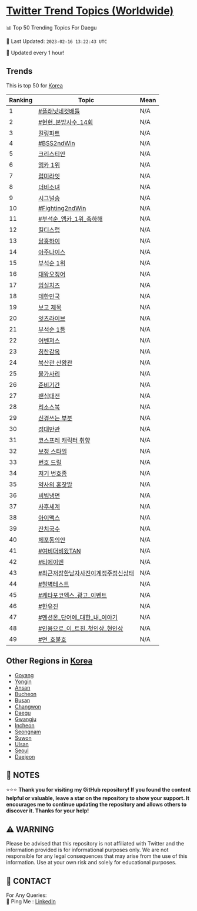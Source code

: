 [Twitter Trend Topics (Worldwide)](https://github.com/ErcinDedeoglu/Twitter-Trend-Topics)
==========


📊 Top 50 Trending Topics For Daegu

📆 Last Updated: `2023-02-16 13:22:43 UTC`

🔧 Updated every 1 hour!


## Trends

This is top 50 for [Korea](</Korea>)

| Ranking | Topic | Mean |
| ------- | ------------ | ------------ |
| 1 | [#플래닛네컷배틀](http://twitter.com/search?q=%23%ed%94%8c%eb%9e%98%eb%8b%9b%eb%84%a4%ec%bb%b7%eb%b0%b0%ed%8b%80) | N/A |
| 2 | [#현현_본방사수_14회](http://twitter.com/search?q=%23%ed%98%84%ed%98%84_%eb%b3%b8%eb%b0%a9%ec%82%ac%ec%88%98_14%ed%9a%8c) | N/A |
| 3 | [킬링파트](http://twitter.com/search?q=%ed%82%ac%eb%a7%81%ed%8c%8c%ed%8a%b8) | N/A |
| 4 | [#BSS2ndWin](http://twitter.com/search?q=%23BSS2ndWin) | N/A |
| 5 | [크리스티안](http://twitter.com/search?q=%ed%81%ac%eb%a6%ac%ec%8a%a4%ed%8b%b0%ec%95%88) | N/A |
| 6 | [엠카 1위](http://twitter.com/search?q=%ec%97%a0%ec%b9%b4+1%ec%9c%84) | N/A |
| 7 | [럽미라잇](http://twitter.com/search?q=%eb%9f%bd%eb%af%b8%eb%9d%bc%ec%9e%87) | N/A |
| 8 | [더비소녀](http://twitter.com/search?q=%eb%8d%94%eb%b9%84%ec%86%8c%eb%85%80) | N/A |
| 9 | [시그널송](http://twitter.com/search?q=%ec%8b%9c%ea%b7%b8%eb%84%90%ec%86%a1) | N/A |
| 10 | [#Fighting2ndWin](http://twitter.com/search?q=%23Fighting2ndWin) | N/A |
| 11 | [#부석순_엠카_1위_축하해](http://twitter.com/search?q=%23%eb%b6%80%ec%84%9d%ec%88%9c_%ec%97%a0%ec%b9%b4_1%ec%9c%84_%ec%b6%95%ed%95%98%ed%95%b4) | N/A |
| 12 | [킬디스럽](http://twitter.com/search?q=%ed%82%ac%eb%94%94%ec%8a%a4%eb%9f%bd) | N/A |
| 13 | [당홍하이](http://twitter.com/search?q=%eb%8b%b9%ed%99%8d%ed%95%98%ec%9d%b4) | N/A |
| 14 | [아주나이스](http://twitter.com/search?q=%ec%95%84%ec%a3%bc%eb%82%98%ec%9d%b4%ec%8a%a4) | N/A |
| 15 | [부석순 1위](http://twitter.com/search?q=%eb%b6%80%ec%84%9d%ec%88%9c+1%ec%9c%84) | N/A |
| 16 | [대왕오징어](http://twitter.com/search?q=%eb%8c%80%ec%99%95%ec%98%a4%ec%a7%95%ec%96%b4) | N/A |
| 17 | [임실치즈](http://twitter.com/search?q=%ec%9e%84%ec%8b%a4%ec%b9%98%ec%a6%88) | N/A |
| 18 | [데한민국](http://twitter.com/search?q=%eb%8d%b0%ed%95%9c%eb%af%bc%ea%b5%ad) | N/A |
| 19 | [보고 제목](http://twitter.com/search?q=%eb%b3%b4%ea%b3%a0+%ec%a0%9c%eb%aa%a9) | N/A |
| 20 | [잇츠라이브](http://twitter.com/search?q=%ec%9e%87%ec%b8%a0%eb%9d%bc%ec%9d%b4%eb%b8%8c) | N/A |
| 21 | [부석순 1등](http://twitter.com/search?q=%eb%b6%80%ec%84%9d%ec%88%9c+1%eb%93%b1) | N/A |
| 22 | [어벤져스](http://twitter.com/search?q=%ec%96%b4%eb%b2%a4%ec%a0%b8%ec%8a%a4) | N/A |
| 23 | [칭찬감옥](http://twitter.com/search?q=%ec%b9%ad%ec%b0%ac%ea%b0%90%ec%98%a5) | N/A |
| 24 | [북산관 산왕관](http://twitter.com/search?q=%eb%b6%81%ec%82%b0%ea%b4%80+%ec%82%b0%ec%99%95%ea%b4%80) | N/A |
| 25 | [불가사리](http://twitter.com/search?q=%eb%b6%88%ea%b0%80%ec%82%ac%eb%a6%ac) | N/A |
| 26 | [준비기간](http://twitter.com/search?q=%ec%a4%80%eb%b9%84%ea%b8%b0%ea%b0%84) | N/A |
| 27 | [팬심대전](http://twitter.com/search?q=%ed%8c%ac%ec%8b%ac%eb%8c%80%ec%a0%84) | N/A |
| 28 | [리소스북](http://twitter.com/search?q=%eb%a6%ac%ec%86%8c%ec%8a%a4%eb%b6%81) | N/A |
| 29 | [신경쓰는 부분](http://twitter.com/search?q=%ec%8b%a0%ea%b2%bd%ec%93%b0%eb%8a%94+%eb%b6%80%eb%b6%84) | N/A |
| 30 | [정대만관](http://twitter.com/search?q=%ec%a0%95%eb%8c%80%eb%a7%8c%ea%b4%80) | N/A |
| 31 | [코스프레 캐릭터 취향](http://twitter.com/search?q=%ec%bd%94%ec%8a%a4%ed%94%84%eb%a0%88+%ec%ba%90%eb%a6%ad%ed%84%b0+%ec%b7%a8%ed%96%a5) | N/A |
| 32 | [보정 스타일](http://twitter.com/search?q=%eb%b3%b4%ec%a0%95+%ec%8a%a4%ed%83%80%ec%9d%bc) | N/A |
| 33 | [번호 드릴](http://twitter.com/search?q=%eb%b2%88%ed%98%b8+%eb%93%9c%eb%a6%b4) | N/A |
| 34 | [저기 번호좀](http://twitter.com/search?q=%ec%a0%80%ea%b8%b0+%eb%b2%88%ed%98%b8%ec%a2%80) | N/A |
| 35 | [약사의 혼잣말](http://twitter.com/search?q=%ec%95%bd%ec%82%ac%ec%9d%98+%ed%98%bc%ec%9e%a3%eb%a7%90) | N/A |
| 36 | [비빔냉면](http://twitter.com/search?q=%eb%b9%84%eb%b9%94%eb%83%89%eb%a9%b4) | N/A |
| 37 | [사후세계](http://twitter.com/search?q=%ec%82%ac%ed%9b%84%ec%84%b8%ea%b3%84) | N/A |
| 38 | [아이맥스](http://twitter.com/search?q=%ec%95%84%ec%9d%b4%eb%a7%a5%ec%8a%a4) | N/A |
| 39 | [잔치국수](http://twitter.com/search?q=%ec%9e%94%ec%b9%98%ea%b5%ad%ec%88%98) | N/A |
| 40 | [체포동의안](http://twitter.com/search?q=%ec%b2%b4%ed%8f%ac%eb%8f%99%ec%9d%98%ec%95%88) | N/A |
| 41 | [#여비더비왔TAN](http://twitter.com/search?q=%23%ec%97%ac%eb%b9%84%eb%8d%94%eb%b9%84%ec%99%94TAN) | N/A |
| 42 | [#티에이엔](http://twitter.com/search?q=%23%ed%8b%b0%ec%97%90%ec%9d%b4%ec%97%94) | N/A |
| 43 | [#최근저장한남자사진이계정주정신상태](http://twitter.com/search?q=%23%ec%b5%9c%ea%b7%bc%ec%a0%80%ec%9e%a5%ed%95%9c%eb%82%a8%ec%9e%90%ec%82%ac%ec%a7%84%ec%9d%b4%ea%b3%84%ec%a0%95%ec%a3%bc%ec%a0%95%ec%8b%a0%ec%83%81%ed%83%9c) | N/A |
| 44 | [#철벽테스트](http://twitter.com/search?q=%23%ec%b2%a0%eb%b2%bd%ed%85%8c%ec%8a%a4%ed%8a%b8) | N/A |
| 45 | [#케타포코엑스_광고_이벤트](http://twitter.com/search?q=%23%ec%bc%80%ed%83%80%ed%8f%ac%ec%bd%94%ec%97%91%ec%8a%a4_%ea%b4%91%ea%b3%a0_%ec%9d%b4%eb%b2%a4%ed%8a%b8) | N/A |
| 46 | [#한유진](http://twitter.com/search?q=%23%ed%95%9c%ec%9c%a0%ec%a7%84) | N/A |
| 47 | [#멘션온_단어에_대한_내_이야기](http://twitter.com/search?q=%23%eb%a9%98%ec%85%98%ec%98%a8_%eb%8b%a8%ec%96%b4%ec%97%90_%eb%8c%80%ed%95%9c_%eb%82%b4_%ec%9d%b4%ec%95%bc%ea%b8%b0) | N/A |
| 48 | [#인용으로_이_트친_첫인상_현인상](http://twitter.com/search?q=%23%ec%9d%b8%ec%9a%a9%ec%9c%bc%eb%a1%9c_%ec%9d%b4_%ed%8a%b8%ec%b9%9c_%ec%b2%ab%ec%9d%b8%ec%83%81_%ed%98%84%ec%9d%b8%ec%83%81) | N/A |
| 49 | [#면_호불호](http://twitter.com/search?q=%23%eb%a9%b4_%ed%98%b8%eb%b6%88%ed%98%b8) | N/A |



## Other Regions in [Korea](</Korea>)

* [Goyang](</Korea/Goyang.md>)
* [Yongin](</Korea/Yongin.md>)
* [Ansan](</Korea/Ansan.md>)
* [Bucheon](</Korea/Bucheon.md>)
* [Busan](</Korea/Busan.md>)
* [Changwon](</Korea/Changwon.md>)
* [Daegu](</Korea/Daegu.md>)
* [Gwangju](</Korea/Gwangju.md>)
* [Incheon](</Korea/Incheon.md>)
* [Seongnam](</Korea/Seongnam.md>)
* [Suwon](</Korea/Suwon.md>)
* [Ulsan](</Korea/Ulsan.md>)
* [Seoul](</Korea/Seoul.md>)
* [Daejeon](</Korea/Daejeon.md>)



## 📝 NOTES

⭐⭐⭐ **Thank you for visiting my GitHub repository! If you found the content helpful or valuable, leave a star on the repository to show your support. It encourages me to continue updating the repository and allows others to discover it. Thanks for your help!**


## ⚠️ WARNING

Please be advised that this repository is not affiliated with Twitter and the information provided is for informational purposes only. We are not responsible for any legal consequences that may arise from the use of this information. Use at your own risk and solely for educational purposes.


## 📨 CONTACT

 For Any Queries:  
            🏓 Ping Me : [LinkedIn](https://www.linkedin.com/in/ercindedeoglu/)
